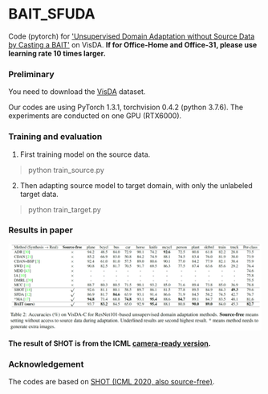 # BAIT_SFUDA

Code (pytorch) for ['Unsupervised Domain Adaptation without Source Data by Casting a BAIT'](https://arxiv.org/abs/2010.12427) on VisDA. **If for Office-Home and Office-31, please use learning rate 10 times larger.**

### Preliminary
You need to download the [VisDA](https://github.com/VisionLearningGroup/taskcv-2017-public/tree/master/classification) dataset.

Our codes are using PyTorch 1.3.1, torchvision 0.4.2 (python 3.7.6). The experiments are conducted on one GPU (RTX6000).


### Training and evaluation

1. First training model on the source data.

> python train_source.py

2. Then adapting source model to target domain, with only the unlabeled target data.

> python train_target.py


### Results in paper
![VisDA](/img/visda.png)

**The result of SHOT is from the ICML [camera-ready version](https://proceedings.icml.cc/static/paper_files/icml/2020/194-Paper.pdf).**

### Acknowledgement

The codes are based on [SHOT (ICML 2020, also source-free)](https://github.com/tim-learn/SHOT).

